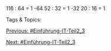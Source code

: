 116 : 64 = 1
-64
52 : 32 = 1
-32
20 : 16 = 1

   Tags & Topics:
   

[Previous: #Einführung-IT-Teil2_3](Einführung-IT-Teil2_3.md)

[Next: #Einführung-IT-Teil2_3](Einführung-IT-Teil2_3.md)